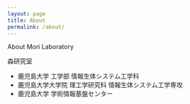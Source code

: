 ```yaml
---
layout: page
title: About
permalink: /about/
---
```


About Mori Laboratory

森研究室

* 鹿児島大学 工学部 情報生体システム工学科
* 鹿児島大学大学院 理工学研究科 情報生体システム工学専攻
* 鹿児島大学 学術情報基盤センター

